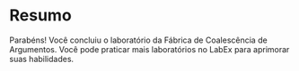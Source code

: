 # Resumo

Parabéns! Você concluiu o laboratório da Fábrica de Coalescência de Argumentos. Você pode praticar mais laboratórios no LabEx para aprimorar suas habilidades.
